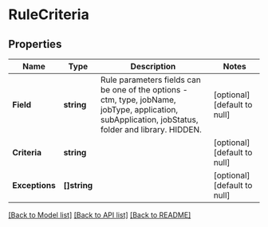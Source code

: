 # RuleCriteria

## Properties
Name | Type | Description | Notes
------------ | ------------- | ------------- | -------------
**Field** | **string** | Rule parameters fields can be one of the options - ctm, type, jobName, jobType, application, subApplication, jobStatus, folder and library. HIDDEN. | [optional] [default to null]
**Criteria** | **string** |  | [optional] [default to null]
**Exceptions** | **[]string** |  | [optional] [default to null]

[[Back to Model list]](../README.md#documentation-for-models) [[Back to API list]](../README.md#documentation-for-api-endpoints) [[Back to README]](../README.md)

